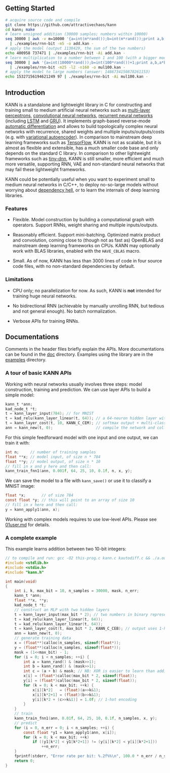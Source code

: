 ## Getting Started
```sh
# acquire source code and compile
git clone https://github.com/attractivechaos/kann
cd kann; make
# learn unsigned addition (30000 samples; numbers within 10000)
seq 30000 | awk -v m=10000 '{a=int(m*rand());b=int(m*rand());print a,b,a+b}' \
  | ./examples/rnn-bit -m5 -o add.kan -
# apply the model (output 1138429, the sum of the two numbers)
echo 400958 737471 | ./examples/rnn-bit -Ai add.kan -
# learn multiplication to a number between 1 and 100 (with a bigger model)
seq 30000 | awk '{a=int(10000*rand());b=int(100*rand())+1;print a,b,a*b}' \
  | ./examples/rnn-bit -m25 -l2 -n160 -o mul100.kan -
# apply the model to large numbers (answer: 1486734150878261153)
echo 15327156194621249 97 | ./examples/rnn-bit -Ai mul100.kan -
```

## Introduction

KANN is a standalone and lightweight library in C for constructing and training
small to medium artificial neural networks such as [multi-layer
perceptrons][mlp], [convolutional neural networks][cnn], [recurrent neural
networks][rnn] (including [LSTM][lstm] and [GRU][gru]). It implements
graph-based reverse-mode [automatic differentiation][ad] and allows to build
topologically complex neural networks with recurrence, shared weights and
multiple inputs/outputs/costs (e.g. with [variational autoencoder][vae]). In
comparison to mainstream deep learning frameworks such as [TensorFlow][tf],
KANN is not as scalable, but it is almost as flexible and extensible, has a
much smaller code base and only depends on the standard C library. In
comparison to other lightweight frameworks such as [tiny-dnn][td], KANN is
still smaller, more efficient and much more versatile, supporting RNN, VAE and
non-standard neural networks that may fail these lightweight frameworks.

KANN could be potentially useful when you want to experiment small to medium
neural networks in C/C++, to deploy no-so-large models without worrying about
[dependency hell][dh], or to learn the internals of deep learning libraries.

### Features

* Flexible. Model construction by building a computational graph with
  operators. Support RNNs, weight sharing and multiple inputs/outputs.

* Reasonably efficient. Support mini-batching. Optimized matrix product and
  convolution, coming close to (though not as fast as) OpenBLAS and mainstream
  deep learning frameworks on CPUs. KANN may optionally work with BLAS
  libraries, enabled with the `HAVE_CBLAS` macro.

* Small. As of now, KANN has less than 3000 lines of code in four source code
  files, with no non-standard dependencies by default.

### Limitations

* CPU only; no parallelization for now. As such, KANN is **not** intended for
  training huge neural networks.

* No bidirectional RNN (achievable by manually unrolling RNN, but tedious and
  not general enough). No batch normalization.

* Verbose APIs for training RNNs.

## Documentations

Comments in the header files briefly explain the APIs. More documentations can
be found in the [doc](doc) directory. Examples using the library are in the
[examples](examples) directory.

### A tour of basic KANN APIs

Working with neural networks usually involves three steps: model construction,
training and prediction. We can use layer APIs to build a simple model:
```c
kann_t *ann;
kad_node_t *t;
t = kann_layer_input(784); // for MNIST
t = kad_relu(kann_layer_linear(t, 64)); // a 64-neuron hidden layer with ReLU activation
t = kann_layer_cost(t, 10, KANN_C_CEM); // softmax output + multi-class cross-entropy cost
ann = kann_new(t, 0);                   // compile the network and collate variables
```
For this simple feedforward model with one input and one output, we can train
it with:
```c
int n;     // number of training samples
float **x; // model input, of size n * 784
float **y; // model output, of size n * 10
// fill in x and y here and then call:
kann_train_fnn1(ann, 0.001f, 64, 25, 10, 0.1f, n, x, y);
```
We can save the model to a file with `kann_save()` or use it to classify a
MNIST image:
```c
float *x;       // of size 784
const float *y; // this will point to an array of size 10
// fill in x here and then call:
y = kann_apply1(ann, x);
```

Working with complex models requires to use low-level APIs. Please see
[01user.md](doc/01user.md) for details.

### A complete example

This example learns addition between two 10-bit integers:
```c
// to compile and run: gcc -O2 this-prog.c kann.c kautodiff.c && ./a.out
#include <stdlib.h>
#include <stdio.h>
#include "kann.h"

int main(void)
{
	int i, k, max_bit = 10, n_samples = 30000, mask, n_err;
	kann_t *ann;
	float **x, **y;
	kad_node_t *t;
	// construct an MLP with two hidden layers
	t = kann_layer_input(max_bit * 2); // two numbers in binary representation
	t = kad_relu(kann_layer_linear(t, 64));
	t = kad_relu(kann_layer_linear(t, 64));
	t = kann_layer_cost(t, max_bit * 2, KANN_C_CEB); // output uses 1-hot encoding
	ann = kann_new(t, 0);
	// generate training data
	x = (float**)calloc(n_samples, sizeof(float*));
	y = (float**)calloc(n_samples, sizeof(float*));
	mask = (1<<max_bit) - 1;
	for (i = 0; i < n_samples; ++i) {
		int a = kann_rand() & (mask>>1);
		int b = kann_rand() & (mask>>1);
		int c = (a + b) & mask; // NB: XOR is easier to learn than addition
		x[i] = (float*)calloc(max_bit * 2, sizeof(float));
		y[i] = (float*)calloc(max_bit * 2, sizeof(float));
		for (k = 0; k < max_bit; ++k) {
			x[i][k*2]   = (float)(a>>k&1);
			x[i][k*2+1] = (float)(b>>k&1);
			y[i][k*2 + (c>>k&1)] = 1.0f; // 1-hot encoding
		}
	}
	// train
	kann_train_fnn1(ann, 0.01f, 64, 25, 10, 0.1f, n_samples, x, y);
	// predict
	for (i = 0, n_err = 0; i < n_samples; ++i) {
		const float *y1 = kann_apply1(ann, x[i]);
		for (k = 0; k < max_bit; ++k)
			if ((y1[k*2] < y1[k*2+1]) != (y[i][k*2] < y[i][k*2+1]))
				++n_err;
	}
	fprintf(stderr, "Error rate per bit: %.2f%%\n", 100.0 * n_err / n_samples / max_bit);
	return 0;
}
```

[mlp]: https://en.wikipedia.org/wiki/Multilayer_perceptron
[cnn]: https://en.wikipedia.org/wiki/Convolutional_neural_network
[rnn]: https://en.wikipedia.org/wiki/Recurrent_neural_network
[gru]: https://en.wikipedia.org/wiki/Gated_recurrent_unit
[lstm]: https://en.wikipedia.org/wiki/Long_short-term_memory
[ad]: https://en.wikipedia.org/wiki/Automatic_differentiation
[dh]: https://en.wikipedia.org/wiki/Dependency_hell
[ae]: https://en.wikipedia.org/wiki/Autoencoder
[vae]: https://en.wikipedia.org/wiki/Autoencoder#Variational_autoencoder_.28VAE.29
[tf]: https://www.tensorflow.org
[td]: https://github.com/tiny-dnn/tiny-dnn
